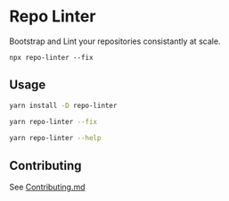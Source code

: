 # Repo Linter

Bootstrap and Lint your repositories consistantly at scale.

`npx repo-linter --fix`

## Usage

```sh
yarn install -D repo-linter

yarn repo-linter --fix

yarn repo-linter --help
```

## Contributing

See [Contributing.md](./CONTRIBUTING.md)
